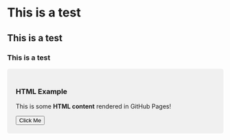 # This is a test

## This is a test

### This is a test

<!-- Add HTML content below -->
<div style="background: #f0f0f0; padding: 20px; border-radius: 5px;">
  <h3>HTML Example</h3>
  <p>This is some <strong>HTML content</strong> rendered in GitHub Pages!</p>
  <button onclick="alert('Hello!')">Click Me</button>
</div>
